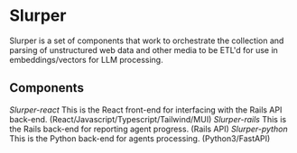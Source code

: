 # Slurper

Slurper is a set of components that work to orchestrate the collection and parsing of unstructured web data and other media to be ETL'd for use in embeddings/vectors for LLM processing.

## Components

*Slurper-react* This is the React front-end for interfacing with the Rails API back-end. (React/Javascript/Typescript/Tailwind/MUI)
*Slurper-rails* This is the Rails back-end for reporting agent progress. (Rails API)
*Slurper-python* This is the Python back-end for agents processing. (Python3/FastAPI)
